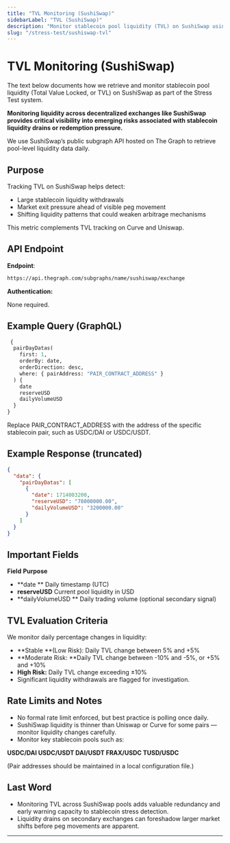 ```yaml
---
title: "TVL Monitoring (SushiSwap)"
sidebarLabel: "TVL (SushiSwap)"
description: "Monitor stablecoin pool liquidity (TVL) on SushiSwap using The Graph’s public subgraph API as part of the Stress Test framework."
slug: "/stress-test/sushiswap-tvl"
---
```


# TVL Monitoring (SushiSwap)

The text below documents how we retrieve and monitor stablecoin pool liquidity (Total Value Locked, or TVL) on SushiSwap as part of the Stress Test system.

**Monitoring liquidity across decentralized exchanges like SushiSwap provides critical visibility into emerging risks associated with stablecoin liquidity drains or redemption pressure.**

We use SushiSwap’s public subgraph API hosted on The Graph to retrieve pool-level liquidity data daily.

## Purpose

Tracking TVL on SushiSwap helps detect:

- Large stablecoin liquidity withdrawals
- Market exit pressure ahead of visible peg movement
- Shifting liquidity patterns that could weaken arbitrage mechanisms

This metric complements TVL tracking on Curve and Uniswap.

## API Endpoint

**Endpoint**:

```bash
https://api.thegraph.com/subgraphs/name/sushiswap/exchange
```

**Authentication:**

None required.

## Example Query (GraphQL)

```graphql
 {
  pairDayDatas(
    first: 1,
    orderBy: date,
    orderDirection: desc,
    where: { pairAddress: "PAIR_CONTRACT_ADDRESS" }
  ) {
    date
    reserveUSD
    dailyVolumeUSD
  }
}
```

Replace PAIR_CONTRACT_ADDRESS with the address of the specific stablecoin pair, such as USDC/DAI or USDC/USDT.

## Example Response (truncated)

```json
{
  "data": {
    "pairDayDatas": [
      {
        "date": 1714003200,
        "reserveUSD": "78000000.00",
        "dailyVolumeUSD": "3200000.00"
      }
    ]
  }
}
```

## Important Fields

**Field**       	                       **Purpose**

- **date	     **                 Daily timestamp (UTC)
- **reserveUSD**	         Current pool liquidity in USD
- **dailyVolumeUSD **    Daily trading volume (optional secondary signal)

## TVL Evaluation Criteria

We monitor daily percentage changes in liquidity:

- **Stable **(Low Risk): Daily TVL change between 5% and \+5%
- **Moderate Risk: **Daily TVL change between -10% and -5%, or \+5% and \+10%
- **High Risk:** Daily TVL change exceeding ±10%
- Significant liquidity withdrawals are flagged for investigation.

## Rate Limits and Notes

- No formal rate limit enforced, but best practice is polling once daily.
- SushiSwap liquidity is thinner than Uniswap or Curve for some pairs — monitor liquidity changes carefully.
- Monitor key stablecoin pools such as:

**USDC/DAI
USDC/USDT
DAI/USDT
FRAX/USDC
TUSD/USDC**

(Pair addresses should be maintained in a local configuration file.)

## Last Word

- Monitoring TVL across SushiSwap pools adds valuable redundancy and early warning capacity to stablecoin stress detection.
- Liquidity drains on secondary exchanges can foreshadow larger market shifts before peg movements are apparent.

---